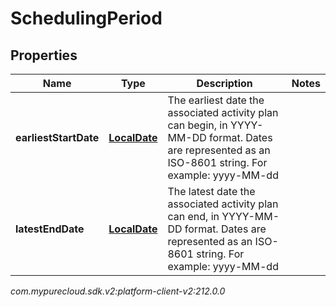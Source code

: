 # SchedulingPeriod


## Properties

| Name | Type | Description | Notes |
| ------------ | ------------- | ------------- | ------------- |
| **earliestStartDate** | [**LocalDate**](LocalDate) | The earliest date the associated activity plan can begin, in YYYY-MM-DD format. Dates are represented as an ISO-8601 string. For example: yyyy-MM-dd |  |
| **latestEndDate** | [**LocalDate**](LocalDate) | The latest date the associated activity plan can end, in YYYY-MM-DD format. Dates are represented as an ISO-8601 string. For example: yyyy-MM-dd |  |




_com.mypurecloud.sdk.v2:platform-client-v2:212.0.0_

